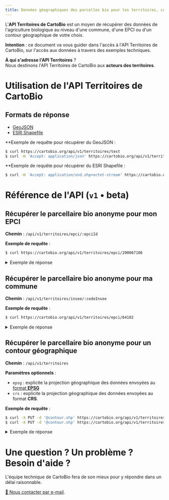 ```yaml
---
title: Données géographiques des parcelles bio pour les territoires, collectivités, et organismes à vocation environnementale
---
```


L'**API Territoires de CartoBio** est un moyen de récupérer des données de
l'agriculture biologique au niveau d'une commune, d'une EPCI ou d'un contour géographique de votre choix.

**Intention** : ce document va vous guider dans l'accès à l'API Territoires de CartoBio,
sur l'accès aux données à travers des exemples techniques.

**À qui s'adresse l'API Territoires** ?<br>
Nous destinons l'API Territoires de CartoBio aux **acteurs des territoires**.<br>

# Utilisation de l'API Territoires de CartoBio

## Formats de réponse

- [GeoJSON](https://geojson.org/)
- [ESRI Shapefile](https://fr.wikipedia.org/wiki/Shapefile)

**Exemple de requête pour récupérer du GeoJSON :

```bash
$ curl https://cartobio.org/api/v1/territoires/test
$ curl -H 'Accept: application/json' https://cartobio.org/api/v1/territoires/test
```

**Exemple de requête pour récupérer du ESRI Shapefile :

```bash
$ curl -H 'Accept: application/vnd.shp+octet-stream' https://cartobio.org/api/v1/territoires/test
```

# Référence de l'API (`v1` • beta)

## Récupérer le parcellaire bio anonyme pour mon EPCI

**Chemin** : `/api/v1/territoires/epci/:epciId`

**Exemple de requête** :

```bash
$ curl https://cartobio.org/api/v1/territoires/epci/200067106
```

<details>
  <summary>Exemple de réponse</summary>
  <pre class="language-json"><code>{
  "type": "FeatureCollection",
  "features": [
    {
      "type": "Feature",
      "properties": {
        "codeculture": "BTH",
        "labelculture": "Blé tendre d'hiver"
        "groupeculture": "Blé tendre"
        "bio": 1,
        "millesime": 2019
      },
      "geometry": {
        "type": "Polygon",
        "coordinates": [
          [
            [
               5.10632514953613,
               44.7276498788965
            ],
            [
               5.11610984802246,
               44.7327109365672
            ],
            [
               5.11877059936523,
               44.7366131364681
            ],
            [
               5.12057304382324,
               44.7398444464433
            ],
            [
               5.11739730834961,
               44.7508173586635
            ],
            [
               5.11516571044922,
               44.749781117133
            ],
            [
               5.11336326599121,
               44.746489403153
            ],
            [
               5.11173248291016,
               44.7452702022555
            ],
            [
               5.11035919189453,
               44.7426488332508
            ],
            [
               5.108642578125,
               44.7378325199372
            ],
            [
               5.1075267791748,
               44.7349059564114
            ],
            [
               5.10503768920898,
               44.7333816459144
            ],
            [
               5.10443687438965,
               44.73130851916
            ],
            [
               5.10375022888184,
               44.7300280213927
            ],
            [
               5.10349273681641,
               44.7292353180915
            ],
            [
               5.10272026062012,
               44.7278937954473
            ],
            [
               5.10632514953613,
               44.7276498788965
            ]
          ]
        ]
      }
    },

    ...
  ]
}</code></pre></details>

## Récupérer le parcellaire bio anonyme pour ma commune

**Chemin** : `/api/v1/territoires/insee/:codeInsee`

**Exemple de requête** :

```bash
$ curl https://cartobio.org/api/v1/territoires/epci/64102
```

<details>
  <summary>Exemple de réponse</summary>
  <pre class="language-json"><code>{
  "type": "FeatureCollection",
  "features": [
    {
      "type": "Feature",
      "properties": {
        "codeculture": "BTH",
        "labelculture": "Blé tendre d'hiver"
        "groupeculture": "Blé tendre"
        "bio": 1,
        "millesime": 2019
      },
      "geometry": {
        "type": "Polygon",
        "coordinates": [
          [
            [
               5.10632514953613,
               44.7276498788965
            ],
            [
               5.11610984802246,
               44.7327109365672
            ],
            [
               5.11877059936523,
               44.7366131364681
            ],
            [
               5.12057304382324,
               44.7398444464433
            ],
            [
               5.11739730834961,
               44.7508173586635
            ],
            [
               5.11516571044922,
               44.749781117133
            ],
            [
               5.11336326599121,
               44.746489403153
            ],
            [
               5.11173248291016,
               44.7452702022555
            ],
            [
               5.11035919189453,
               44.7426488332508
            ],
            [
               5.108642578125,
               44.7378325199372
            ],
            [
               5.1075267791748,
               44.7349059564114
            ],
            [
               5.10503768920898,
               44.7333816459144
            ],
            [
               5.10443687438965,
               44.73130851916
            ],
            [
               5.10375022888184,
               44.7300280213927
            ],
            [
               5.10349273681641,
               44.7292353180915
            ],
            [
               5.10272026062012,
               44.7278937954473
            ],
            [
               5.10632514953613,
               44.7276498788965
            ]
          ]
        ]
      }
    },

    ...
  ]
}</code></pre></details>

## Récupérer le parcellaire bio anonyme pour un contour géographique

**Chemin** : `/api/v1/territoires`

**Paramètres optionnels** :

- `epsg` : explicite la projection géographique des données envoyées au [format **EPSG**](https://epsg.io)
- `crs` : explicite la projection géographique des données envoyées au format **CRS**.

**Exemple de requête** :

```bash
$ curl -X PUT -d '@contour.shp' https://cartobio.org/api/v1/territoires?espg=4171
$ curl -X PUT -d '@contour.shp' https://cartobio.org/api/v1/territoires?crs=RFG93
```

<details>
  <summary>Exemple de réponse</summary>
  <pre class="language-json"><code>{
  "type": "FeatureCollection",
  "features": [
    {
      "type": "Feature",
      "properties": {
        "codeculture": "BTH",
        "labelculture": "Blé tendre d'hiver"
        "groupeculture": "Blé tendre"
        "bio": 1,
        "millesime": 2019
      },
      "geometry": {
        "type": "Polygon",
        "coordinates": [
          [
            [
               5.10632514953613,
               44.7276498788965
            ],
            [
               5.11610984802246,
               44.7327109365672
            ],
            [
               5.11877059936523,
               44.7366131364681
            ],
            [
               5.12057304382324,
               44.7398444464433
            ],
            [
               5.11739730834961,
               44.7508173586635
            ],
            [
               5.11516571044922,
               44.749781117133
            ],
            [
               5.11336326599121,
               44.746489403153
            ],
            [
               5.11173248291016,
               44.7452702022555
            ],
            [
               5.11035919189453,
               44.7426488332508
            ],
            [
               5.108642578125,
               44.7378325199372
            ],
            [
               5.1075267791748,
               44.7349059564114
            ],
            [
               5.10503768920898,
               44.7333816459144
            ],
            [
               5.10443687438965,
               44.73130851916
            ],
            [
               5.10375022888184,
               44.7300280213927
            ],
            [
               5.10349273681641,
               44.7292353180915
            ],
            [
               5.10272026062012,
               44.7278937954473
            ],
            [
               5.10632514953613,
               44.7276498788965
            ]
          ]
        ]
      }
    },

    ...
  ]
}</code></pre></details>

# Une question ? Un problème ? Besoin d'aide ?

L'équipe technique de CartoBio fera de son mieux pour y répondre
dans un délai raisonnable.

[📮 Nous contacter par e-mail][contact].



[contact]: mailto:cartobio@beta.gouv.fr?subject=Question%20%C3%A0%20propos%20de%20l'API%20CartoBio
[ask-token]: mailto:cartobio@beta.gouv.fr?subject=Demande%20%de%jeton%20%pour%20l'API%20CartoBio,%20Merci%20!
[ask-wip-feature]: mailto:cartobio@beta.gouv.fr?subject=API%20CartoBio%20%3A%20%C3%A0%20propos%20d'une%20future%20fonctionnalit%C3%A9

[^1]: Nous sommes un service public. Nous ne collectons pas de données personnelles. Nous ne revendons pas de données.<br>
      Les seules données générées sont liées à l'activité de l'API, afin d'en améliorer sa robustesse.
